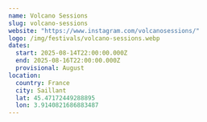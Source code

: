 ```yaml
---
name: Volcano Sessions
slug: volcano-sessions
website: "https://www.instagram.com/volcanosessions/"
logo: /img/festivals/volcano-sessions.webp
dates:
  start: 2025-08-14T22:00:00.000Z
  end: 2025-08-16T22:00:00.000Z
  provisional: August
location:
  country: France
  city: Saillant
  lat: 45.47172449288895
  lon: 3.9140821686883487
---
```

